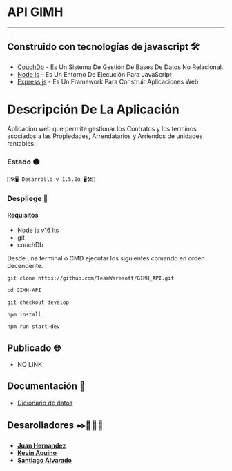 # API GIMH

---

## Construido con tecnologías de javascript 🛠️

-   [CouchDb](http://couchdb.apache.org/) - Es Un Sistema De Gestión De Bases De Datos No Relacional.
-   [Node js](https://nodejs.org/es/) - Es Un Entorno De Ejecución Para JavaScript
-   [Express js](https://expressjs.com/es/) - Es Un Framework Para Construir Aplicaciones Web

# Descripción De La Aplicación 

Aplicacion web que permite gestionar los Contratos y los terminos asociados a las Propiedades, Arrendatarios y Arriendos de unidades rentables.

### Estado  🟠 

```
🚧🛠🖥 Desarrollo v 1.5.0α 🖥🛠🚧
```

### Despliege 🚀

#### Requisitos 
- Node js  v16 lts
- git
- couchDb

Desde una terminal o CMD ejecutar los siguientes comando en orden decendente. 

```
git clone https://github.com/TeamWaresoft/GIMH_API.git

cd GIMH-API

git checkout develop

npm install

npm run start-dev

```

## Publicado  🌐 

-   NO LINK


## Documentación 📄 

- [Dicionario de datos](./doc/documentaciónSchema.md)

## Desarolladores ✒️👨🏻‍💻 

-   [**Juan Hernandez**](https://github.com/Juanhernandez04)
-   [**Kevin Aquino**](https://github.com/UN1T7D)
-   [**Santiago Alvarado**](https://github.com/Santiago079393)
